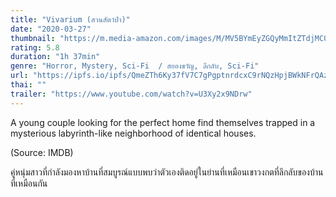 ```yaml
---
title: "Vivarium (สวนสัตว์ป่า)"
date: "2020-03-27"
thumbnail: "https://m.media-amazon.com/images/M/MV5BYmEyZGQyMmItZTdjMC00YmZhLTk4YjUtNzkzZDc2NDYyMGMxXkEyXkFqcGdeQXVyMzQwMTY2Nzk@._V1_UX182_CR0,0,182,268_AL_.jpg"
rating: 5.8
duration: "1h 37min"
genre: "Horror, Mystery, Sci-Fi  / สยองขวัญ, ลึกลับ, Sci-Fi"
url: "https://ipfs.io/ipfs/QmeZTh6Ky37fV7C7gPgptnrdcxC9rNQzHpjBWkNFrQAzsv?filename=Vivarium.2019.1080p.BluRay.H264.AAC-RARBG.mp4"
thai: ""
trailer: "https://www.youtube.com/watch?v=U3Xy2x9NDrw"
---
```


A young couple looking for the perfect home find themselves trapped in a mysterious labyrinth-like neighborhood of identical houses.

(Source: IMDB)

คู่หนุ่มสาวที่กำลังมองหาบ้านที่สมบูรณ์แบบพบว่าตัวเองติดอยู่ในย่านที่เหมือนเขาวงกตที่ลึกลับของบ้านที่เหมือนกัน